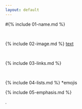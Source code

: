 ```yaml
---
layout: default
---
```


#{% include 01-name.md %}

<br>

{% include 02-image.md %}
[text](https://octodex.github.com/images/yaktocat.png)



<br>

{% include 03-links.md %}


<br>

{% include 04-lists.md %}
*emojis
<br>

{% include 05-emphasis.md %}




.

